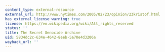 ```yaml
---
content_type: external-resource
external_url: http://www.nytimes.com/2005/02/23/opinion/23kristof.html
has_external_license_warning: true
license: https://en.wikipedia.org/wiki/All_rights_reserved
status: ''
title: The Secret Genocide Archive
uid: 5834dc2c-634e-4642-8eeb-5a70e4d3206a
wayback_url: ''
---
```

